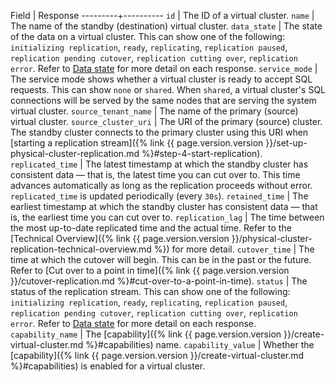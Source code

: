 Field    | Response
---------+----------
`id` | The ID of a virtual cluster.
`name` | The name of the standby (destination) virtual cluster.
`data_state` | The state of the data on a virtual cluster. This can show one of the following: `initializing replication`, `ready`, `replicating`, `replication paused`, `replication pending cutover`, `replication cutting over`, `replication error`. Refer to [Data state](#data-state) for more detail on each response.
`service_mode` | The service mode shows whether a virtual cluster is ready to accept SQL requests. This can show `none` or `shared`. When `shared`, a virtual cluster's SQL connections will be served by the same nodes that are serving the system virtual cluster.
`source_tenant_name` | The name of the primary (source) virtual cluster.
`source_cluster_uri` | The URI of the primary (source) cluster. The standby cluster connects to the primary cluster using this URI when [starting a replication stream]({% link {{ page.version.version }}/set-up-physical-cluster-replication.md %}#step-4-start-replication).
`replicated_time` | The latest timestamp at which the standby cluster has consistent data — that is, the latest time you can cut over to. This time advances automatically as long as the replication proceeds without error. `replicated_time` is updated periodically (every `30s`).
`retained_time` | The earliest timestamp at which the standby cluster has consistent data — that is, the earliest time you can cut over to.
`replication_lag` | The time between the most up-to-date replicated time and the actual time. Refer to the [Technical Overview]({% link {{ page.version.version }}/physical-cluster-replication-technical-overview.md %}) for more detail.
`cutover_time` | The time at which the cutover will begin. This can be in the past or the future. Refer to [Cut over to a point in time]({% link {{ page.version.version }}/cutover-replication.md %}#cut-over-to-a-point-in-time).
`status` | The status of the replication stream. This can show one of the following: `initializing replication`, `ready`, `replicating`, `replication paused`, `replication pending cutover`, `replication cutting over`, `replication error`. Refer to [Data state](#data-state) for more detail on each response.
`capability_name` | The [capability]({% link {{ page.version.version }}/create-virtual-cluster.md %}#capabilities) name.
`capability_value` | Whether the [capability]({% link {{ page.version.version }}/create-virtual-cluster.md %}#capabilities) is enabled for a virtual cluster.
